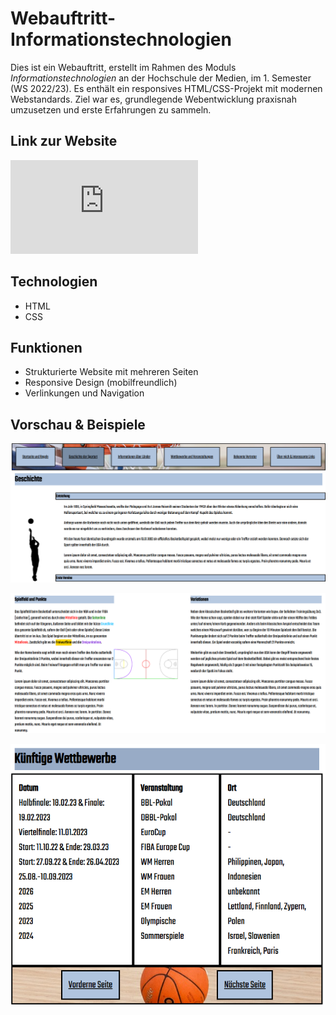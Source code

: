 # Webauftritt-Informationstechnologien

Dies ist ein Webauftritt, erstellt im Rahmen des Moduls *Informationstechnologien* an der Hochschule der Medien, im 1. Semester (WS 2022/23). 
Es enthält ein responsives HTML/CSS-Projekt mit modernen Webstandards. Ziel war es, grundlegende Webentwicklung praxisnah umzusetzen und erste Erfahrungen zu sammeln.

## Link zur Website
![Link zur Website](https://mxlynz.github.io/Webauftritt-Informationstechnologien/HTML/Home.html)

## Technologien
- HTML
- CSS

## Funktionen 
- Strukturierte Website mit mehreren Seiten
- Responsive Design (mobilfreundlich)
- Verlinkungen und Navigation

## Vorschau & Beispiele

![Screenshot der Navigationsleiste](assets/Screenshot1.png)

![Screenshot des Seiteninhalts](assets/Screenshot2.png)

![Screenshot der Mobil-Ansicht](assets/Screenshot3.png)
